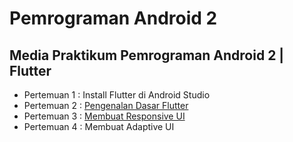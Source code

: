 # Pemrograman Android 2
## Media Praktikum Pemrograman Android 2 | Flutter

- Pertemuan 1 : Install Flutter di Android Studio
- Pertemuan 2 : [Pengenalan Dasar Flutter](/Pertemuan%202.md)
- Pertemuan 3 : [Membuat Responsive UI](/Membuat_Responsive_UI.md)
- Pertemuan 4 : Membuat Adaptive UI
